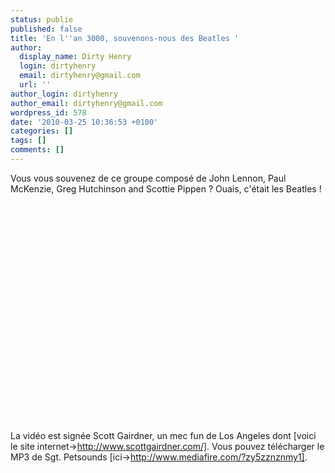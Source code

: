 ```yaml
---
status: publie
published: false
title: 'En l''an 3000, souvenons-nous des Beatles '
author:
  display_name: Dirty Henry
  login: dirtyhenry
  email: dirtyhenry@gmail.com
  url: ''
author_login: dirtyhenry
author_email: dirtyhenry@gmail.com
wordpress_id: 578
date: '2010-03-25 10:36:53 +0100'
categories: []
tags: []
comments: []
---
```

Vous vous souvenez de ce groupe composé de John Lennon, Paul McKenzie, Greg Hutchinson and Scottie Pippen ? Ouais, c'était les Beatles !

<object width="500" height="350"><param name="movie" value="http://www.youtube.com/v/3Z2vU8M6CYI&hl=fr_FR&fs=1&"></param><param name="allowFullScreen" value="true"></param><param name="allowscriptaccess" value="always"></param><embed src="http://www.youtube.com/v/3Z2vU8M6CYI&hl=fr_FR&fs=1&" type="application/x-shockwave-flash" allowscriptaccess="always" allowfullscreen="true" width="500" height="350"></embed></object>

La vidéo est signée Scott Gairdner, un mec fun de Los Angeles dont [voici le site internet->http://www.scottgairdner.com/]. Vous pouvez télécharger le MP3 de Sgt. Petsounds [ici->http://www.mediafire.com/?zy5zznznmy1].
